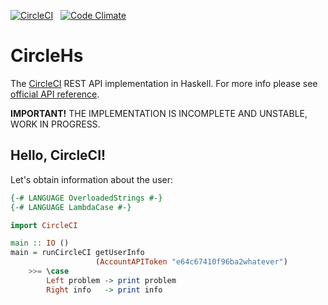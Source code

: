 [![CircleCI](https://circleci.com/gh/denisshevchenko/circlehs.svg?style=shield&circle-token=6a0ecfd0e019941c9da7ed3070d6cbaa29e3597d)](https://circleci.com/gh/denisshevchenko/circlehs)&nbsp;&nbsp;&nbsp;[![Code Climate](https://codeclimate.com/github/denisshevchenko/circlehs/badges/gpa.svg)](https://codeclimate.com/github/denisshevchenko/circlehs)

# CircleHs

The [CircleCI](https://circleci.com/) REST API implementation in Haskell. For more info please see [official API reference](https://circleci.com/docs/api/).

**IMPORTANT!** THE IMPLEMENTATION IS INCOMPLETE AND UNSTABLE, WORK IN PROGRESS.

## Hello, CircleCI!

Let's obtain information about the user:

```haskell
{-# LANGUAGE OverloadedStrings #-}
{-# LANGUAGE LambdaCase #-}

import CircleCI

main :: IO ()
main = runCircleCI getUserInfo
                   (AccountAPIToken "e64c67410f96ba2whatever")
    >>= \case
        Left problem -> print problem
        Right info   -> print info
```

